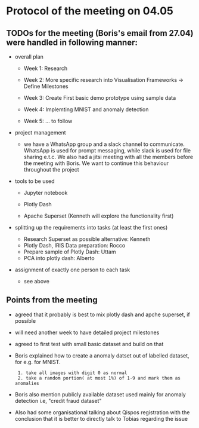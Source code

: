 # Protocol of the meeting on 04.05

## TODOs for the meeting (Boris's email from 27.04) were handled in following manner:

- overall plan
    * Week 1: Research

    * Week 2: More specific research into Visualisation Frameworks -> Define Milestones

    * Week 3: Create First basic demo prototype using sample data

    * Week 4: Implemting MNIST and anomaly detection

    * Week 5: ... to follow

- project management

    * we have a WhatsApp group and a slack channel to communicate. WhatsApp is used for prompt messaging, while slack is used for file sharing e.t.c. We also had a jitsi meeting with all the members before the meeting with Boris. We want to continue this behaviour throughout the project

- tools to be used

    * Jupyter notebook

    * Plotly Dash

    * Apache Superset (Kenneth will explore the functionality first)

- splitting up the requirements into tasks (at least the first ones)

    * Research Superset as possible alternative: Kenneth
    * Plotly Dash, IRIS Data preparation: Rocco
    * Prepare sample of Plotly Dash: Uttam
    * PCA into plotly dash: Alberto

- assignment of exactly one person to each task
    * see above

## Points from the meeting

- agreed  that it probably is best to mix plotly dash and apche superset, if possible

- will need another week to have detailed project milestones

- agreed to first test with small basic dataset and build on that

- Boris explained how to create a anomaly datset out of labelled dataset, for e.g. for MNIST.

       1. take all images with digit 0 as normal
       2. take a random portion( at most 1%) of 1-9 and mark them as anomalies

- Boris also mention publicly available dataset used mainly for anomaly detection i.e, "credit fraud dataset"

- Also had some organisational talking about Qispos registration with the conclusion that it is better to directly talk to Tobias regarding the issue
